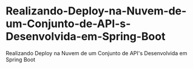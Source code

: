 # Realizando-Deploy-na-Nuvem-de-um-Conjunto-de-API-s-Desenvolvida-em-Spring-Boot
Realizando Deploy na Nuvem de um Conjunto de API's Desenvolvida em Spring Boot
